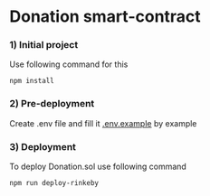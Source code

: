 # Donation smart-contract

### 1) Initial project
Use following command for this
```shell
npm install
```

### 2) Pre-deployment 
Create .env file and fill it [.env.example](./.env.example) by example

### 3) Deployment
To deploy Donation.sol use following command
```shell
npm run deploy-rinkeby
```
